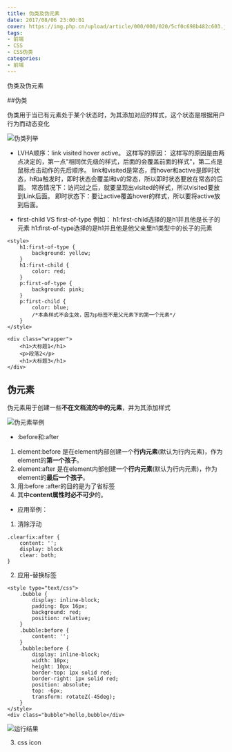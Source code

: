 ```yaml
---
title: 伪类及伪元素
date: 2017/08/06 23:00:01
cover: https://img.php.cn/upload/article/000/000/020/5cf0c698b482c603.jpg
tags: 
- 前端
- CSS
- CSS伪类
categories: 
- 前端
---
```

伪类及伪元素
<!--more-->

##伪类

伪类用于当已有元素处于某个状态时，为其添加对应的样式，这个状态是根据用户行为而动态变化


![伪类列举](http://upload-images.jianshu.io/upload_images/7113407-433562a1d5595c5e.png?imageMogr2/auto-orient/strip%7CimageView2/2/w/1240)

- LVHA顺序：link visited hover active。
这样写的原因：
这样写的原因是由两点决定的，第一点"相同优先级的样式，后面的会覆盖前面的样式"，第二点是鼠标点击动作的先后顺序。
link和visited是常态，而hover和active是即时状态，h和a触发时，即时状态会覆盖l和v的常态，所以即时状态要放在常态的后面。
常态情况下：访问过之后，就要呈现出visited的样式，所以visited要放到Link后面。
即时状态下：要让active覆盖hover的样式，所以要将active放到后面。

- first-child VS first-of-type
例如：   h1:first-child选择的是h1并且他是长子的元素
  h1:first-of-type选择的是h1并且他是他父亲里h1类型中的长子的元素

```
<style>
    h1:first-of-type {
        background: yellow;
    }
    h1:first-child {
        color: red;
    }
    p:first-of-type {
        background: pink;
    }
    p:first-child {
        color: blue;
        /*本条样式不会生效，因为p标签不是父元素下的第一个元素*/
    }
</style>

<div class="wrapper">
    <h1>大标题1</h1>
    <p>段落2</p>
    <h1>大标题3</h1>
</div>
```

## 伪元素
 伪元素用于创建一些**不在文档流的中的元素**，并为其添加样式


![伪元素举例](http://upload-images.jianshu.io/upload_images/7113407-df607ca6aab9fc68.png?imageMogr2/auto-orient/strip%7CimageView2/2/w/1240)

- :before和:after

1. element:before 是在element内部创建一个**行内元素**(默认为行内元素)，作为element的**第一个孩子**。
2. element:after 是在element内部创建一个**行内元素**(默认为行内元素)，作为element的**最后一个孩子**。
3. 用:before :after的目的是为了省标签
4. 其中**content属性时必不可少**的。

- 应用举例：
1. 清除浮动
```
.clearfix:after {
	content: '';
	display: block
	clear: both;
}
```
2. 应用-替换标签

```
<style type="text/css">
    .bubble {
        display: inline-block;
        padding: 8px 16px;
        background: red;
        position: relative;
    }
    .bubble:before {
        content: '';
    }
    .bubble:before {
        display: inline-block;
        width: 10px;
        height: 10px;
        border-top: 1px solid red;
        border-right: 1px solid red;
        position: absolute;
        top: -6px;
        transform: rotateZ(-45deg);
    }
</style>
<div class="bubble">hello,bubble</div>
```


![运行结果](http://upload-images.jianshu.io/upload_images/7113407-dd0ba6bd6269f284.png?imageMogr2/auto-orient/strip%7CimageView2/2/w/1240)

3. css icon
